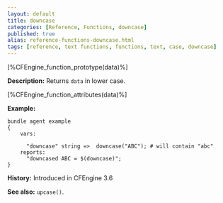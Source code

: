 ```yaml
---
layout: default
title: downcase
categories: [Reference, Functions, downcase]
published: true
alias: reference-functions-downcase.html
tags: [reference, text functions, functions, text, case, downcase]
---
```


[%CFEngine_function_prototype(data)%]

**Description:** Returns `data` in lower case.

[%CFEngine_function_attributes(data)%]

**Example:**

```cf3
bundle agent example
{
    vars:

      "downcase" string =>  downcase("ABC"); # will contain "abc"
    reports:
      "downcased ABC = $(downcase)";
}
```

**History:** Introduced in CFEngine 3.6

**See also:** `upcase()`.
